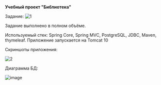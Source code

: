 <b>Учебный проект "Библиотека"</b>

Задание:
![1](https://github.com/Virgusman/LibraryWeb/assets/113599394/3ffeb374-46c0-44b5-8c71-72ea50e9c38b)

Задание выполнено в полном объёме.

Используемый стек: Spring Core, Spring MVC, PostgreSQL, JDBC, Maven, thymeleaf. 
Приложение запускается на Tomcat 10

Скриншоты приложения:


![2](https://github.com/Virgusman/LibraryWeb/assets/113599394/a88c9f1e-9c76-40fb-8460-03ecefa68097)



Диаграмма БД:


![image](https://github.com/Virgusman/LibraryWeb/assets/113599394/2fbc15e0-a4a3-49a1-8bb6-b3866ecdce64)

